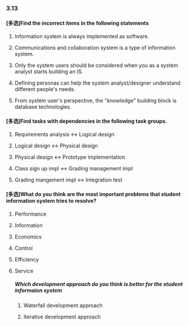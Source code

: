 ### 3.13

#### [多选]Find the incorrect items in the following statements

1. Information system is always implemented as software.

2. Communications and collaboration system is a type of information system.

3. Only the system users should be considered when you as a system analyst starts building an IS.

4. Defining personas can help the system analyst/designer understand different people's needs.

5. From system user's perspective, the "knowledge" building block is database technologies.

   

#### [多选]Find tasks with dependencies in the following task groups.

1. Requirements analysis <-> Logical design

2. Logical design <-> Physical design

3. Physical design <-> Prototype implementation

4. Class sign up impl <-> Grading management impl

5. Grading mangement impl <-> Integration test

   

#### [多选]What do you think are the most important problems that student information system tries to resolve?

1. Performance

2. Information

3. Economics

4. Control

5. Efficiency

6. Service

   ##### Which development approach do you think is better for the student informaion system

   1. Waterfall development approach

   2. Iterative development approach